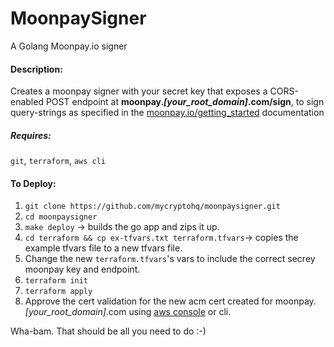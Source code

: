 # MoonpaySigner

A Golang Moonpay.io signer 

#### Description:

Creates a moonpay signer with your secret key that exposes a CORS-enabled POST endpoint at **moonpay._[your_root_domain]_.com/sign**, to sign query-strings as specified in the [moonpay.io/getting_started](https://www.moonpay.io/getting_started/) documentation

##### Requires:

`git`, `terraform`, `aws cli`

#### To Deploy:

1) `git clone https://github.com/mycryptohq/moonpaysigner.git`
2) `cd moonpaysigner`
3) `make deploy` -> builds the go app and zips it up.
4) `cd terraform && cp ex-tfvars.txt terraform.tfvars`-> copies the example tfvars file to a new tfvars file.
5) Change the new `terraform.tfvars`'s vars to include the correct secrey moonpay key and endpoint.
6) `terraform init`
7) `terraform apply`
8) Approve the cert validation for the new acm cert created for moonpay._[your_root_domain]_.com using [aws console](https://docs.aws.amazon.com/acm/latest/userguide/gs-acm-validate-dns.html) or cli.


Wha-bam. That should be all you need to do :-)
